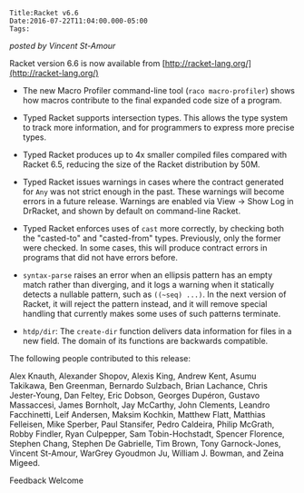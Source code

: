 
    Title:Racket v6.6
    Date:2016-07-22T11:04:00.000-05:00
    Tags:

*posted by Vincent St-Amour*

Racket version 6.6 is now available from [http://racket-lang.org/](http://racket-lang.org/)

* The new Macro Profiler command-line tool (`raco macro-profiler`) shows how macros contribute to the final expanded code size of a program.

* Typed Racket supports intersection types. This allows the type system to track more information, and for programmers to express more precise types.

* Typed Racket produces up to 4x smaller compiled files compared with Racket 6.5, reducing the size of the Racket distribution by 50M.

* Typed Racket issues warnings in cases where the contract generated for `Any` was not strict enough in the past. These warnings will become errors in a future release. Warnings are enabled via View -> Show Log in DrRacket, and shown by default on command-line Racket.

* Typed Racket enforces uses of `cast` more correctly, by checking both the "casted-to" and "casted-from" types. Previously, only the former were checked. In some cases, this will produce contract errors in programs that did not have errors before.

* `syntax-parse` raises an error when an ellipsis pattern has an empty match rather than diverging, and it logs a warning when it statically detects a nullable pattern, such as `((~seq) ...)`. In the next version of Racket, it will reject the pattern instead, and it will remove special handling that currently makes some uses of such patterns terminate.

* `htdp/dir`: The `create-dir` function delivers data information for files in a new field. The domain of its functions are backwards compatible.

The following people contributed to this release:

Alex Knauth, Alexander Shopov, Alexis King, Andrew Kent, Asumu Takikawa,
Ben Greenman, Bernardo Sulzbach, Brian Lachance, Chris Jester-Young, Dan
Feltey, Eric Dobson, Georges Dupéron, Gustavo Massaccesi, James Bornholt,
Jay McCarthy, John Clements, Leandro Facchinetti, Leif Andersen, Maksim
Kochkin, Matthew Flatt, Matthias Felleisen, Mike Sperber, Paul Stansifer,
Pedro Caldeira, Philip McGrath, Robby Findler, Ryan Culpepper, Sam
Tobin-Hochstadt, Spencer Florence, Stephen Chang, Stephen De Gabrielle,
Tim Brown, Tony Garnock-Jones, Vincent St-Amour, WarGrey Gyoudmon Ju,
William J. Bowman, and Zeina Migeed.

Feedback Welcome

<!-- more -->

